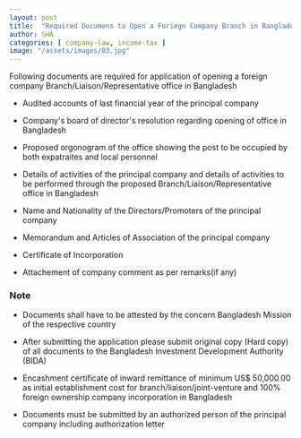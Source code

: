 ```yaml
---
layout: post
title:  "Required Documens to Open a Foriegn Company Branch in Bangladesh"
author: SHA
categories: [ company-law, income-tax ]
image: "/assets/images/03.jpg"
---
```

Following documents are required for application of opening a foreign company Branch/Liaison/Representative office in Bangladesh

- Audited accounts of last financial year of the principal company

- Company's board of director's resolution regarding opening of office in Bangladesh

- Proposed orgonogram of the office showing the post to be occupied by both expatraites and local personnel

- Details of activities of the principal company and details of activities to be performed through the proposed Branch/Liaison/Representative office in Bangladesh

- Name and Nationality of the Directors/Promoters of the principal company

- Memorandum and Articles of Association of the principal company

- Certificate of Incorporation

- Attachement of company comment as per remarks(if any) 

### Note

- Documents shall have to be attested by the concern Bangladesh Mission of the respective country

- After submitting the application please submit original copy (Hard copy) of all documents to the Bangladesh Investment Development Authority (BIDA)

- Encashment certificate of inward remittance of minimum US$ 50,000.00 as initial establishment cost for branch/liaison/joint-venture and 100% foreign ownership company incorporation in Bangladesh

- Documents must be submitted by an authorized person of the principal company including authorization letter
